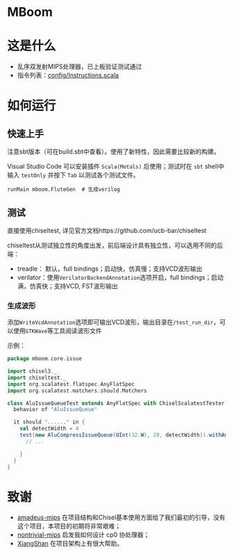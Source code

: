 MBoom
=======================

# 这是什么

- 乱序双发射MIPS处理器，已上板验证测试通过
- 指令列表：[config/Instructions.scala](src/main/scala/mboom/config/Instructions.scala)

# 如何运行

## 快速上手

注意sbt版本（可在build.sbt中查看）。使用了新特性，因此需要比较新的构建。

Visual Studio Code 可以安装插件 `Scala(Metals)` 后使用；测试时在 `sbt` shell中输入 `testOnly` 并按下 `Tab` 以测试各个测试文件。

```shell
runMain mboom.FluteGen  # 生成verilog
```

## 测试

直接使用chiseltest, 详见官方文档https://github.com/ucb-bar/chiseltest

chiseltest从测试独立性的角度出发，前后端设计具有独立性，可以选用不同的后端：

- treadle： 默认，full bindings；启动快，仿真慢；支持VCD波形输出
- verilator：使用`VerilatorBackendAnnotation`选项开启，full bindings；启动满，仿真快；支持VCD, FST波形输出

### 生成波形
添加`WriteVcdAnnotation`选项即可输出VCD波形，输出目录在`/test_run_dir`，可以使用`GTKWave`等工具阅读波形文件


示例：
```scala
package mboom.core.issue

import chisel3._
import chiseltest._
import org.scalatest.flatspec.AnyFlatSpec
import org.scalatest.matchers.should.Matchers

class AluIssueQueueTest extends AnyFlatSpec with ChiselScalatestTester with Matchers {
  behavior of "AluIssueQueue"

  it should "......" in {
    val detectWidth = 4
    test(new AluCompressIssueQueue(UInt(32.W), 20, detectWidth)).withAnnotations(Seq(WriteVcdAnnotation)) { c =>
      // ...

    }
  }
}

```

# 致谢

- [amadeus-mips](https://github.com/amadeus-mips/amadeus-mips) 在项目结构和Chisel基本使用方面给了我们最初的引导，没有这个项目，本项目的初期将非常艰难；
- [nontrivial-mips](https://github.com/trivialmips/nontrivial-mips) 启发我如何设计 cp0 协处理器；
- [XiangShan](https://github.com/OpenXiangShan/XiangShan) 在项目架构上有很大帮助。
